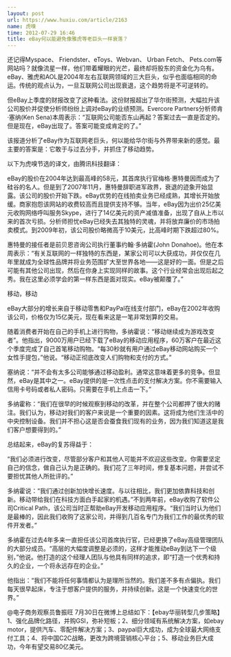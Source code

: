 ```yaml
---
layout: post
url: https://www.huxiu.com/article/2163
name: 虎嗅
time: 2012-07-29 16:46
title: eBay何以能避免像雅虎等老巨头一样衰落？
---
```

还记得Myspace、 Friendster、eToys、Webvan、 Urban Fetch、 Pets.com等网站吗？就像流星一样，他们带着耀眼的光芒，最终却将股东的资金化为乌有。eBay、雅虎和AOL是2004年左右互联网领域的三大巨头，似乎也面临相同的命运。传统的观点认为，一旦互联网公司出现衰退，这个趋势将是不可逆转的。

但eBay上季度的财报改变了这种看法。这份财报超出了华尔街预测，大幅拉升该公司股价并促使分析师纷纷上调对eBay的业绩预测。Evercore Partners分析师肯·塞纳(Ken Sena)本周表示：“互联网公司能否东山再起？答案过去一直是否定的。但是现在，eBay出现了。答案可能变成肯定的了。”

该报道分析了eBay作为互联网老巨头，何以能给华尔街与外界带来新的感觉。最主要的答案是：它敢于与过去分手，并抓住了移动趋势。

以下为虎嗅节选的译文，由腾讯科技翻译：

eBay的股价在2004年达到最高峰的58元，其首席执行官梅格·惠特曼因而成为了硅谷的名人。但是到了2007年11月，惠特曼辞职进军政界，衰退的迹象开始显露。该公司的股价开始下跌。eBay优势的在线拍卖业务已经成熟，其增长开始放缓。商家抱怨该网站的收费较高而且提供支持不够。当年，eBay因为出价25亿美元收购网络呼叫服务Skype，进行了14亿美元的资产减值准备，出现了自从上市以来的首次亏损。分析师担忧eBay已经失去其独特的灵魂，并将放弃廉价的市场拍卖模式。到2009年初，该公司股价略微高于10美元，比高峰时期下跌超过80%。

惠特曼的接任者是前贝恩咨询公司执行董事约翰·多纳霍(John Donahoe)。他在本周表示：“有关互联网的一样独特的东西是，某家公司可以大获成功，并仅仅在几年里就成为全球性品牌并将业务范围扩大至世界各地——这是好的一面。但是之后可能有其他公司出现，然后在你身上实现同样的故事。这个行业经常会出现后起之秀。我在这里必须学会的第一样东西是面对现实。eBay被颠覆了。”

移动，移动

eBay大部分的增长来自于移动零售和PayPal在线支付部门，eBay在2002年收购该公司，价格仅为15亿美元，现在看来这是一笔非常划算的交易。

随着消费者开始在自己的手机上进行购物，多纳霍说：“移动继续成为游戏改变者”。他指出，9000万用户已经下载了eBay的移动应用程序，60万客户在最近这个季度完成了自己首笔移动购物。“每30秒就有用户通过eBay移动网站购买一个女性手提包，”他说。“移动正彻底改变人们购物和支付的方式。”

塞纳说：“并不会有太多公司能够通过移动盈利。通常这意味着更多的竞争。但显然，eBay是其中之一。eBay提供的是一次性点击的支付解决方案。你不需要输入信用卡号码或者私人密码。只需要在手机上点击一下。”

多纳霍称：“我们在很早的时候观察到移动的改革，并在整个公司都押了很大的赌注。我们认为，移动对我们的客户来说是一个重要的因素。这将成为他们生活中的中央控制设备。我们并不担心这是否会蚕食我们现有的业务，因为我们知道这是我们客户想要得到的。”

总结起来，eBay的复苏得益于：

“我们必须进行改变，尽管部分客户和其他人可能并不欢迎这些改变。你需要坚定自己的信念，做自己认为是正确的。我们花了三年时间，修复基本问题，并尝试不要担忧其他人所批评的。”

多纳霍说：“我们通过创新加快增长速度。与以往相比，我们更加依靠科技和创新。移动带给我们在科技方面白手起家的机遇。”不到两年前，eBay收购了软件公司Critical Path，该公司当时正帮助eBay开发移动应用程序。“我们当时认为他们是最棒的，因此我们收购了这家公司，并得到几百名专门为我们工作的最优秀的软件开发者。”

多纳霍在过去4年多来一直担任该公司首席执行官，已经更换了eBay高级管理团队的大部分成员。“高层的大幅度调整是必须的，这样才能推动eBay到达下一个级别，”他说。他打造的这个经理人团队与他具有同样的追求，即“打造一个优秀和持久的企业，一个将永远存在的企业。”

他指出：“我们不能将任何事情都认为是理所当然的。我们差不多有点偏执。我们每天很早起床，专注于想客户提供的服务，并持续创新。这是一个快速变化的世界。”

@电子商务观察员鲁振旺 7月30日在微博上总结如下：【ebay华丽转型几步策略】1、强化品牌化路径，并购GSI，弥补短板；2、细分领域有系统解决方案，如ebay motor，提供汽车、零配件解决方案；3、paypal巨大成功，成为全球最大网络支付工具；4、将中国C2C战略，更改为跨境营销核心平台；5、移动业务巨大成功，今年有望交易80亿美元。

